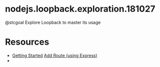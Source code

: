# nodejs.loopback.exploration.181027
@stcgoal Explore Loopback to master its usage


# Resources
* [Getting Started](https://loopback.io/getting-started/)
[Add Route (using Express)](https://loopback.io/doc/en/lb3/Add-a-custom-Express-route.html)
* 
